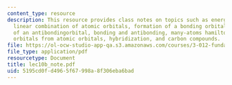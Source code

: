 ```yaml
---
content_type: resource
description: This resource provides class notes on topics such as energy of a molecule,
  linear combination of atomic orbitals, formation of a bonding orbital, formation
  of an antibondingorbital, bonding and antibonding, many-atoms hamiltonian, molecular
  orbitals from atomic orbitals, hybridization, and carbon compounds.
file: https://ol-ocw-studio-app-qa.s3.amazonaws.com/courses/3-012-fundamentals-of-materials-science-fall-2005/5195cd0fd4965f67998a8f306eba6bad_lec10b_note.pdf
file_type: application/pdf
resourcetype: Document
title: lec10b_note.pdf
uid: 5195cd0f-d496-5f67-998a-8f306eba6bad
---
```

